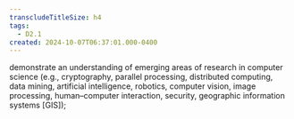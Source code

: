 ```yaml
---
transcludeTitleSize: h4
tags:
  - D2.1
created: 2024-10-07T06:37:01.000-0400
---
```

demonstrate an understanding of emerging areas of research in computer science (e.g., cryptography, parallel processing, distributed computing, data mining, artificial intelligence, robotics, computer vision, image processing, human–computer interaction, security, geographic information systems \[GIS\]);